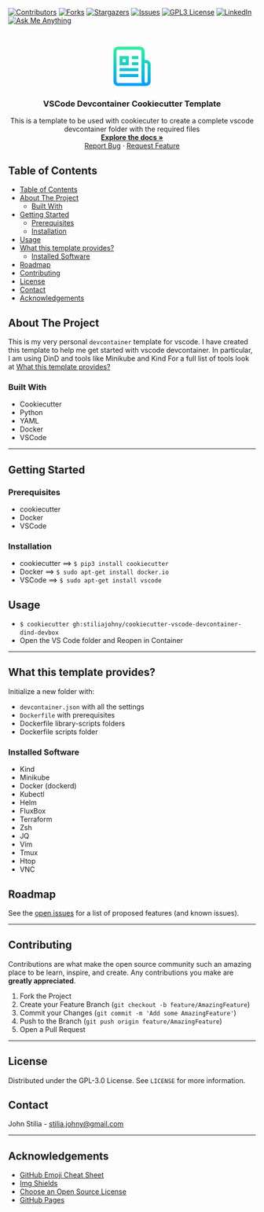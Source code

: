 [![Contributors][contributors-shield]][contributors-url] [![Forks][forks-shield]][forks-url] [![Stargazers][stars-shield]][stars-url] [![Issues][issues-shield]][issues-url] [![GPL3 License][license-shield]][license-url] [![LinkedIn][linkedin-shield]][linkedin-url] [![Ask Me Anything][ask-me-anything]][personal-page]

<!-- PROJECT LOGO -->
<br />
<p align="center">
  <a href="https://github.com/stiliajohny/cookiecutter-vscode-devcontainer-dind-devbox">
    <img src="https://github.com/stiliajohny/cookiecutter-vscode-devcontainer-dind-devbox/raw/master/.assets/logo.png" alt="Logo" width="80" height="80">
  </a>

  <h3 align="center">VSCode Devcontainer Cookiecutter Template</h3>

  <p align="center">
    This is a template to be used with cookiecuter to create a complete vscode devcontainer folder with the required files
    <br />
    <a href="https://github.com/stiliajohny/cookiecutter-vscode-devcontainer-dind-devbox/raw/master/README.md"><strong>Explore the docs »</strong></a>
    <br />
    <a href="https://github.com/stiliajohny/cookiecutter-vscode-devcontainer-dind-devbox/issues/new?labels=i%3A+bug&template=1-bug-report.md">Report Bug</a>
    ·
    <a href="https://github.com/stiliajohny/cookiecutter-vscode-devcontainer-dind-devbox/issues/new?labels=i%3A+enhancement&template=2-feature-request.md">Request Feature</a>
  </p>
</p>

<!-- TABLE OF CONTENTS -->

## Table of Contents

- [Table of Contents](#table-of-contents)
- [About The Project](#about-the-project)
  - [Built With](#built-with)
- [Getting Started](#getting-started)
  - [Prerequisites](#prerequisites)
  - [Installation](#installation)
- [Usage](#usage)
- [What this template provides?](#what-this-template-provides)
  - [Installed Software](#installed-software)
- [Roadmap](#roadmap)
- [Contributing](#contributing)
- [License](#license)
- [Contact](#contact)
- [Acknowledgements](#acknowledgements)

<!-- ABOUT THE PROJECT -->

## About The Project

This is my very personal `devcontainer` template for vscode.
I have created this template to help me get started with vscode devcontainer. In particular, I am using DinD and tools like Minikube and Kind
For a full list of tools look at [What this template provides?](#what-this-template-provides)

### Built With

- Cookiecutter
- Python
- YAML
- Docker
- VSCode

---

## Getting Started

### Prerequisites

- cookiecutter
- Docker
- VSCode

### Installation

- cookiecutter ==> `$ pip3 install cookiecutter`
- Docker ==> `$ sudo apt-get install docker.io`
- VSCode ==> `$ sudo apt-get install vscode`

## Usage

- `$ cookiecutter gh:stiliajohny/cookiecutter-vscode-devcontainer-dind-devbox`
- Open the VS Code folder and Reopen in Container

---

## What this template provides?

Initialize a new folder with:

- `devcontainer.json` with all the settings
- `Dockerfile` with prerequisites
- Dockerfile library-scripts folders
- Dockerfile scripts folder

### Installed Software

- Kind
- Minikube
- Docker (dockerd)
- Kubectl
- Helm
- FluxBox
- Terraform
- Zsh
- JQ
- Vim
- Tmux
- Htop
- VNC

<!-- ROADMAP -->

## Roadmap

See the [open issues](https://github.com/stiliajohny/cookiecutter-vscode-devcontainer-dind-devbox/issues) for a list of proposed features (and known issues).

---

## Contributing

Contributions are what make the open source community such an amazing place to be learn, inspire, and create. Any contributions you make are **greatly appreciated**.

1. Fork the Project
2. Create your Feature Branch (`git checkout -b feature/AmazingFeature`)
3. Commit your Changes (`git commit -m 'Add some AmazingFeature'`)
4. Push to the Branch (`git push origin feature/AmazingFeature`)
5. Open a Pull Request

---

<!-- LICENSE -->

## License

Distributed under the GPL-3.0 License. See `LICENSE` for more information.

<!-- CONTACT -->

## Contact

John Stilia - stilia.johny@gmail.com

---

<!-- ACKNOWLEDGEMENTS -->

## Acknowledgements

- [GitHub Emoji Cheat Sheet](https://www.webpagefx.com/tools/emoji-cheat-sheet)
- [Img Shields](https://shields.io)
- [Choose an Open Source License](https://choosealicense.com)
- [GitHub Pages](https://pages.github.com)

<!-- MARKDOWN LINKS & IMAGES -->
<!-- https://www.markdownguide.org/basic-syntax/#reference-style-links -->

[contributors-shield]: https://img.shields.io/github/contributors/stiliajohny/cookiecutter-vscode-devcontainer-dind-devbox.svg?style=for-the-badge
[contributors-url]: https://github.com/stiliajohny/cookiecutter-vscode-devcontainer-dind-devbox/graphs/contributors
[forks-shield]: https://img.shields.io/github/forks/stiliajohny/cookiecutter-vscode-devcontainer-dind-devbox.svg?style=for-the-badge
[forks-url]: https://github.com/stiliajohny/cookiecutter-vscode-devcontainer-dind-devbox/network/members
[stars-shield]: https://img.shields.io/github/stars/stiliajohny/cookiecutter-vscode-devcontainer-dind-devbox.svg?style=for-the-badge
[stars-url]: https://github.com/stiliajohny/cookiecutter-vscode-devcontainer-dind-devbox/stargazers
[issues-shield]: https://img.shields.io/github/issues/stiliajohny/cookiecutter-vscode-devcontainer-dind-devbox.svg?style=for-the-badge
[issues-url]: https://github.com/stiliajohny/cookiecutter-vscode-devcontainer-dind-devbox/issues
[license-shield]: https://img.shields.io/github/license/stiliajohny/cookiecutter-vscode-devcontainer-dind-devbox?style=for-the-badge
[license-url]: https://github.com/stiliajohny/cookiecutter-vscode-devcontainer-dind-devbox/blob/master/LICENSE.txt
[linkedin-shield]: https://img.shields.io/badge/-LinkedIn-black.svg?style=for-the-badge&logo=linkedin&colorB=555
[linkedin-url]: https://linkedin.com/in/johnstilia/
[product-screenshot]: .assets/screenshot.png
[ask-me-anything]: https://img.shields.io/badge/Ask%20me-anything-1abc9c.svg?style=for-the-badge
[personal-page]: https://github.com/stiliajohny
